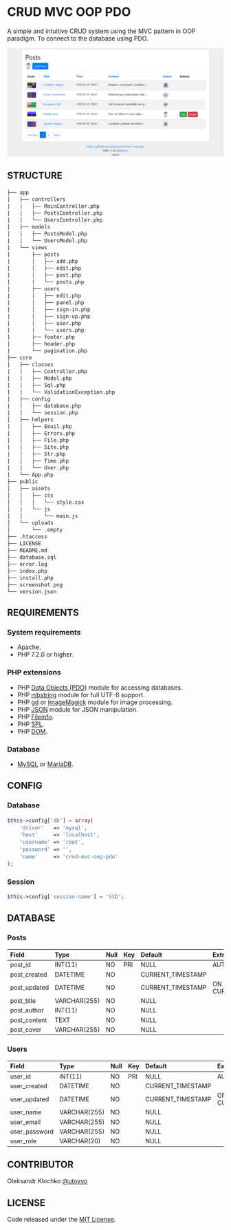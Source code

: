 # CRUD MVC OOP PDO

A simple and intuitive CRUD system using the MVC pattern in OOP paradigm. To connect to the database using PDO.

![crud mvc oop pdo](screenshot.png)

## STRUCTURE

```
├── app
│   ├── controllers
|   |   ├── MainController.php
|   |   ├── PostsController.php
|   |   └── UsersController.php
│   ├── models
|   |   ├── PostsModel.php
|   |   └── UsersModel.php
|   └── views
|       ├── posts
|       │   ├── add.php
|       │   ├── edit.php
|       │   ├── post.php
|       |   └── posts.php
|       ├── users
|       │   ├── edit.php
|       │   ├── panel.php
|       │   ├── sign-in.php
|       │   ├── sign-up.php
|       │   ├── user.php
|       |   └── users.php
|       ├── footer.php
|       ├── header.php
|       └── pagination.php
├── core
│   ├── classes
|   │   ├── Controller.php
|   |   ├── Model.php
|   |   ├── Sql.php
|   |   └── ValidationException.php
│   ├── config
|   │   ├── database.php
|   |   └── session.php
│   ├── helpers
|   │   ├── Email.php
|   │   ├── Errors.php
|   │   ├── File.php
|   │   ├── Site.php
|   │   ├── Str.php
|   │   ├── Time.php
|   |   └── User.php
|   └── App.php
├── public
│   ├── assets
│   │   ├── css
│   │   │   └── style.css
│   |   └── js
│   │       └── main.js
│   └── uploads
│       └── .empty
├── .htaccess
├── LICENSE
├── README.md
├── database.sql
├── error.log
├── index.php
├── install.php
├── screenshot.png
└── version.json
```

## REQUIREMENTS

### System requirements

- Apache.
- PHP 7.2.0 or higher.

### PHP extensions

- PHP [Data Objects (PDO)](https://www.php.net/manual/en/book.pdo.php) module for accessing databases.
- PHP [mbstring](http://php.net/manual/en/book.mbstring.php) module for full UTF-8 support.
- PHP [gd](http://php.net/manual/en/book.image.php) or [ImageMagick](http://php.net/manual/en/book.imagick.php) module for image processing.
- PHP [JSON](https://php.net/manual/en/book.json.php) module for JSON manipulation.
- PHP [Fileinfo](https://www.php.net/manual/en/book.fileinfo.php).
- PHP [SPL](https://www.php.net/manual/en/book.spl.php).
- PHP [DOM](https://www.php.net/manual/ru/class.domdocument.php).

### Database

- [MySQL](https://www.mysql.com/) or [MariaDB](https://mariadb.com/).

## CONFIG

### Database

```php
$this->config['db'] = array(
	'driver'   => 'mysql',
	'host'     => 'localhost',
	'username' => 'root',
	'password' => '',
	'name'     => 'crud-mvc-oop-pdo'
);
```

### Session

```php
$this->config['session-name'] = 'SID';
```

## DATABASE

### Posts

| Field        | Type         | Null | Key | Default           | Extra                       |
|:-------------|:-------------|:-----|:----|:------------------|:----------------------------|
| post_id      | INT(11)      | NO   | PRI | NULL              | AUTO_INCREMENT              |
| post_created | DATETIME     | NO   |     | CURRENT_TIMESTAMP |                             |
| post_updated | DATETIME     | NO   |     | CURRENT_TIMESTAMP | ON UPDATE CURRENT_TIMESTAMP |
| post_title   | VARCHAR(255) | NO   |     | NULL              |                             |
| post_author  | INT(11)      | NO   |     | NULL              |                             |
| post_content | TEXT         | NO   |     | NULL              |                             |
| post_cover   | VARCHAR(255) | NO   |     | NULL              |                             |

### Users

| Field         | Type         | Null | Key | Default           | Extra                       |
|:--------------|:-------------|:-----|:----|:------------------|:----------------------------|
| user_id       | INT(11)      | NO   | PRI | NULL              | AUTO_INCREMENT              |
| user_created  | DATETIME     | NO   |     | CURRENT_TIMESTAMP |                             |
| user_updated  | DATETIME     | NO   |     | CURRENT_TIMESTAMP | ON UPDATE CURRENT_TIMESTAMP |
| user_name     | VARCHAR(255) | NO   |     | NULL              |                             |
| user_email    | VARCHAR(255) | NO   |     | NULL              |                             |
| user_password | VARCHAR(255) | NO   |     | NULL              |                             |
| user_role     | VARCHAR(20)  | NO   |     | NULL              |                             |

## CONTRIBUTOR

Oleksandr Klochko [@utoyvo](https://github.com/utoyvo)

## LICENSE

Code released under the [MIT License](LICENSE).
